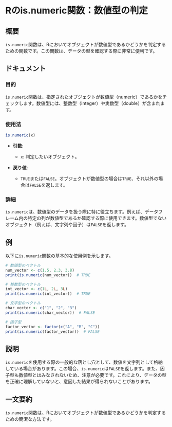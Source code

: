 <!--
Meta Description: # Rのis.numeric関数：数値型の判定 ## 概要 `is.numeric`関数は、Rにおいてオブジェクトが数値型であるかどうかを判定するための関数です。この関数は、データの型を確認する際に非常に便利です。 ## ドキュメント ### 目的 `is.numeric`関数は、指定されたオブジェ...
Meta Keywords: numeric, false, true, print, 関数は
-->

# Rのis.numeric関数：数値型の判定

## 概要
`is.numeric`関数は、Rにおいてオブジェクトが数値型であるかどうかを判定するための関数です。この関数は、データの型を確認する際に非常に便利です。

## ドキュメント
### 目的
`is.numeric`関数は、指定されたオブジェクトが数値型（numeric）であるかをチェックします。数値型には、整数型（integer）や実数型（double）が含まれます。

### 使用法
```R
is.numeric(x)
```

- **引数**:
  - `x`: 判定したいオブジェクト。

- **戻り値**:
  - `TRUE`または`FALSE`。オブジェクトが数値型の場合は`TRUE`、それ以外の場合は`FALSE`を返します。

### 詳細
`is.numeric`は、数値型のデータを扱う際に特に役立ちます。例えば、データフレーム内の特定の列が数値型であるか確認する際に使用できます。数値型でないオブジェクト（例えば、文字列や因子）は`FALSE`を返します。

## 例
以下に`is.numeric`関数の基本的な使用例を示します。

```R
# 数値型のベクトル
num_vector <- c(1.5, 2.3, 3.8)
print(is.numeric(num_vector))  # TRUE

# 整数型のベクトル
int_vector <- c(1L, 2L, 3L)
print(is.numeric(int_vector))  # TRUE

# 文字型のベクトル
char_vector <- c("1", "2", "3")
print(is.numeric(char_vector))  # FALSE

# 因子型
factor_vector <- factor(c("A", "B", "C"))
print(is.numeric(factor_vector))  # FALSE
```

## 説明
`is.numeric`を使用する際の一般的な落とし穴として、数値を文字列として格納している場合があります。この場合、`is.numeric`は`FALSE`を返します。また、因子型も数値型とはみなされないため、注意が必要です。これにより、データの型を正確に理解していないと、意図した結果が得られないことがあります。

## 一文要約
`is.numeric`関数は、Rにおいてオブジェクトが数値型であるかどうかを判定するための簡潔な方法です。